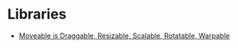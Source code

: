 # Libraries

- [Moveable is Draggable, Resizable, Scalable, Rotatable, Warpable](https://github.com/daybrush/moveable)
